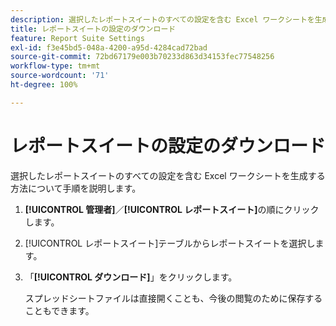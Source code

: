 ```yaml
---
description: 選択したレポートスイートのすべての設定を含む Excel ワークシートを生成する方法について手順を説明します。
title: レポートスイートの設定のダウンロード
feature: Report Suite Settings
exl-id: f3e45bd5-048a-4200-a95d-4284cad72bad
source-git-commit: 72bd67179e003b70233d863d34153fec77548256
workflow-type: tm+mt
source-wordcount: '71'
ht-degree: 100%

---
```


# レポートスイートの設定のダウンロード

選択したレポートスイートのすべての設定を含む Excel ワークシートを生成する方法について手順を説明します。

1. **[!UICONTROL 管理者]**／**[!UICONTROL レポートスイート]**&#x200B;の順にクリックします。
1. [!UICONTROL レポートスイート]テーブルからレポートスイートを選択します。
1. 「**[!UICONTROL ダウンロード]**」をクリックします。

   スプレッドシートファイルは直接開くことも、今後の閲覧のために保存することもできます。
